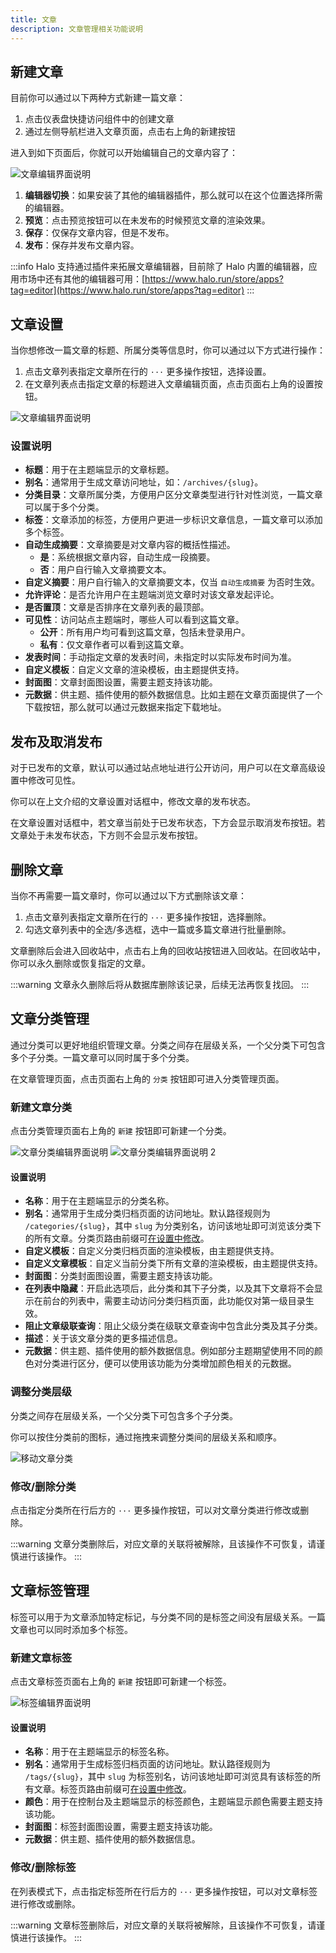 ```yaml
---
title: 文章
description: 文章管理相关功能说明
---
```

## 新建文章

目前你可以通过以下两种方式新建一篇文章：

1. 点击仪表盘快捷访问组件中的创建文章
2. 通过左侧导航栏进入文章页面，点击右上角的新建按钮

进入到如下页面后，你就可以开始编辑自己的文章内容了：

![文章编辑界面说明](/img/user-guide/posts/post-edit.png)

1. **编辑器切换**：如果安装了其他的编辑器插件，那么就可以在这个位置选择所需的编辑器。
2. **预览**：点击预览按钮可以在未发布的时候预览文章的渲染效果。
3. **保存**：仅保存文章内容，但是不发布。
4. **发布**：保存并发布文章内容。

:::info
Halo 支持通过插件来拓展文章编辑器，目前除了 Halo 内置的编辑器，应用市场中还有其他的编辑器可用：[https://www.halo.run/store/apps?tag=editor](https://www.halo.run/store/apps?tag=editor)
:::

## 文章设置

当你想修改一篇文章的标题、所属分类等信息时，你可以通过以下方式进行操作：

1. 点击文章列表指定文章所在行的 `···` 更多操作按钮，选择设置。
2. 在文章列表点击指定文章的标题进入文章编辑页面，点击页面右上角的设置按钮。

![文章编辑界面说明](/img/user-guide/posts/post-setting.png)

### 设置说明

- **标题**：用于在主题端显示的文章标题。
- **别名**：通常用于生成文章访问地址，如：`/archives/{slug}`。
- **分类目录**：文章所属分类，方便用户区分文章类型进行针对性浏览，一篇文章可以属于多个分类。
- **标签**：文章添加的标签，方便用户更进一步标识文章信息，一篇文章可以添加多个标签。
- **自动生成摘要**：文章摘要是对文章内容的概括性描述。
  - **是**：系统根据文章内容，自动生成一段摘要。
  - **否**：用户自行输入文章摘要文本。
- **自定义摘要**：用户自行输入的文章摘要文本，仅当 `自动生成摘要` 为否时生效。
- **允许评论**：是否允许用户在主题端浏览文章时对该文章发起评论。
- **是否置顶**：文章是否排序在文章列表的最顶部。
- **可见性**：访问站点主题端时，哪些人可以看到这篇文章。
  - **公开**：所有用户均可看到这篇文章，包括未登录用户。
  - **私有**：仅文章作者可以看到这篇文章。
- **发表时间**：手动指定文章的发表时间，未指定时以实际发布时间为准。
- **自定义模板**：自定义文章的渲染模板，由主题提供支持。
- **封面图**：文章封面图设置，需要主题支持该功能。
- **元数据**：供主题、插件使用的额外数据信息。比如主题在文章页面提供了一个下载按钮，那么就可以通过元数据来指定下载地址。

## 发布及取消发布

对于已发布的文章，默认可以通过站点地址进行公开访问，用户可以在文章高级设置中修改可见性。

你可以在上文介绍的文章设置对话框中，修改文章的发布状态。

在文章设置对话框中，若文章当前处于已发布状态，下方会显示取消发布按钮。若文章处于未发布状态，下方则不会显示发布按钮。

## 删除文章

当你不再需要一篇文章时，你可以通过以下方式删除该文章：

1. 点击文章列表指定文章所在行的 `···` 更多操作按钮，选择删除。
2. 勾选文章列表中的全选/多选框，选中一篇或多篇文章进行批量删除。

文章删除后会进入回收站中，点击右上角的回收站按钮进入回收站。在回收站中，你可以永久删除或恢复指定的文章。

:::warning
文章永久删除后将从数据库删除该记录，后续无法再恢复找回。
:::

## 文章分类管理

通过分类可以更好地组织管理文章。分类之间存在层级关系，一个父分类下可包含多个子分类。一篇文章可以同时属于多个分类。

在文章管理页面，点击页面右上角的 `分类` 按钮即可进入分类管理页面。

### 新建文章分类

点击分类管理页面右上角的 `新建` 按钮即可新建一个分类。

![文章分类编辑界面说明](/img/user-guide/posts/category-create.png)
![文章分类编辑界面说明 2](/img/user-guide/posts/category-create-2.png)

#### 设置说明

- **名称**：用于在主题端显示的分类名称。
- **别名**：通常用于生成分类归档页面的访问地址。默认路径规则为 `/categories/{slug}`，其中 `slug` 为分类别名，访问该地址即可浏览该分类下的所有文章。分类页路由前缀可[在设置中修改](./settings#主题路由设置)。
- **自定义模板**：自定义分类归档页面的渲染模板，由主题提供支持。
- **自定义文章模板**：自定义当前分类下所有文章的渲染模板，由主题提供支持。
- **封面图**：分类封面图设置，需要主题支持该功能。
- **在列表中隐藏**：开启此选项后，此分类和其下子分类，以及其下文章将不会显示在前台的列表中，需要主动访问分类归档页面，此功能仅对第一级目录生效。
- **阻止文章级联查询**：阻止父级分类在级联文章查询中包含此分类及其子分类。
- **描述**：关于该文章分类的更多描述信息。
- **元数据**：供主题、插件使用的额外数据信息。例如部分主题期望使用不同的颜色对分类进行区分，便可以使用该功能为分类增加颜色相关的元数据。

### 调整分类层级

分类之间存在层级关系，一个父分类下可包含多个子分类。

你可以按住分类前的图标，通过拖拽来调整分类间的层级关系和顺序。

![移动文章分类](/img/user-guide/posts/category-move.gif)

### 修改/删除分类

点击指定分类所在行后方的 `···` 更多操作按钮，可以对文章分类进行修改或删除。

:::warning
文章分类删除后，对应文章的关联将被解除，且该操作不可恢复，请谨慎进行该操作。
:::

## 文章标签管理

标签可以用于为文章添加特定标记，与分类不同的是标签之间没有层级关系。一篇文章也可以同时添加多个标签。

### 新建文章标签

点击文章标签页面右上角的 `新建` 按钮即可新建一个标签。

![标签编辑界面说明](/img/user-guide/posts/tag-create.png)

#### 设置说明

- **名称**：用于在主题端显示的标签名称。
- **别名**：通常用于生成标签归档页面的访问地址。默认路径规则为 `/tags/{slug}`，其中 `slug` 为标签别名，访问该地址即可浏览具有该标签的所有文章。标签页路由前缀可[在设置中修改](./settings#主题路由设置)。
- **颜色**：用于在控制台及主题端显示的标签颜色，主题端显示颜色需要主题支持该功能。
- **封面图**：标签封面图设置，需要主题支持该功能。
- **元数据**：供主题、插件使用的额外数据信息。

### 修改/删除标签

在列表模式下，点击指定标签所在行后方的 `···` 更多操作按钮，可以对文章标签进行修改或删除。

:::warning
文章标签删除后，对应文章的关联将被解除，且该操作不可恢复，请谨慎进行该操作。
:::
